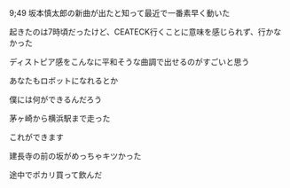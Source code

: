 9;49
坂本慎太郎の新曲が出たと知って最近で一番素早く動いた

起きたのは7時頃だったけど、CEATECK行くことに意味を感じられず、行かなかった

ディストピア感をこんなに平和そうな曲調で出せるのがすごいと思う

あなたもロボットになれるとか

僕には何ができるんだろう

茅ヶ崎から横浜駅まで走った

これができます

建長寺の前の坂がめっちゃキツかった

途中でポカリ買って飲んだ
